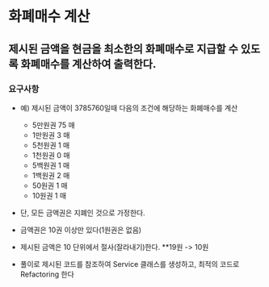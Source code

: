 # 화폐매수 계산

## 제시된 금액을 현금을 최소한의 화폐매수로 지급할 수 있도록 화폐매수를 계산하여 출력한다.

### 요구사항
* 예) 제시된 금액이 3785760일때 다음의 조건에 해당하는 화폐매수를 계산
	* 5만원권 75 매
	* 1만원권 3 매
	* 5천원권 1 매
	* 1천원권 0 매
	* 5백원권 1 매
	* 1백원권 2 매
	* 50원권 1 매
	* 10원권 1 매

* 단, 모든 금액권은 지폐인 것으로 가정한다.
* 금액권은 10권 이상만 있다(1원권은 없음)
* 제시된 금액은 10 단위에서 절사(잘라내기)한다. **19원 -> 10원

* 풀이로 제시된 코드를 참조하여 Service 클래스를 생성하고, 최적의 코드로 Refactoring 한다
